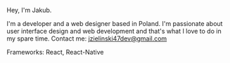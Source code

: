 
Hey, I'm Jakub. 

I'm a developer and a web designer based in Poland. I'm passionate about user interface design and web development and that's what I love to do in my spare time. 
Contact me: jzielinski47dev@gmail.com

Frameworks: React, React-Native

<!--
**jzielinski47/jzielinski47** is a ✨ _special_ ✨ repository because its `README.md` (this file) appears on your GitHub profile.

Here are some ideas to get you started:

- 🔭 I’m currently working on ...
- 🌱 I’m currently learning ...
- 👯 I’m looking to collaborate on ...
- 🤔 I’m looking for help with ...
- 💬 Ask me about ...
- 📫 How to reach me: ...
- 😄 Pronouns: ...
- ⚡ Fun fact: ...
-->
